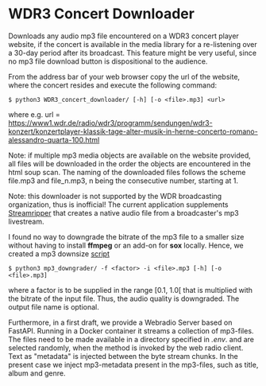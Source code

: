 # WDR3 Concert Downloader

Downloads any audio mp3 file encountered on a WDR3 concert player website, 
if the concert is available in the media library for a re-listening over a
30-day period after its broadcast. This feature might be very useful, since 
no mp3 file download button is dispositional to the audience.  

From the address bar of your web browser copy the url of the 
website, where the concert resides and execute the following command:

    $ python3 WDR3_concert_downloader/ [-h] [-o <file>.mp3] <url>

where e.g.
url = https://www1.wdr.de/radio/wdr3/programm/sendungen/wdr3-konzert/konzertplayer-klassik-tage-alter-musik-in-herne-concerto-romano-alessandro-quarta-100.html

Note: if multiple mp3 media objects are available on the website provided,
all files will be downloaded in the order the objects are 
encountered in the html soup scan. The naming of the downloaded files follows 
the scheme file.mp3 and file_n.mp3, n being the consecutive number, starting 
at 1.

Note: this downloader is not supported by the WDR broadcasting organization, 
thus is inofficial! The current application supplements 
[Streamripper](https://streamripper.sourceforge.net/) 
that creates a native audio file from a broadcaster's mp3 livestream.

I found no way to downgrade the bitrate of the mp3 file to a smaller 
size without having to install **ffmpeg** or an add-on for **sox** locally. 
Hence, we created a mp3 downsize 
[script](https://github.com/Tamburasca/WDR3_concert_downloader/blob/master/src/mp3_downgrade.py)

    $ python3 mp3_downgrader/ -f <factor> -i <file>.mp3 [-h] [-o <file>.mp3]

where a factor is to be supplied in the range [0.1, 1.0[ 
that is multiplied with the bitrate of the 
input file. Thus, the audio quality is downgraded. 
The output file name is optional.

Furthermore, in a first draft, we provide a Webradio Server based on FastAPI.
Running in a Docker container it streams a collection of mp3-files.
The files need to be made available in a 
directory specified in *.env*. and are selected randomly, when the 
method is invoked by the web radio client. 
Text as "metadata" is injected between the byte stream chunks. 
In the present case we inject mp3-metadata
present in the mp3-files, such as title, album and genre. 